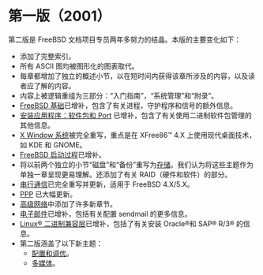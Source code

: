 # 第一版（2001）

第二版是 FreeBSD 文档项目专员两年多努力的结晶。本版的主要变化如下：

* 添加了完整索引。
* 所有 ASCII 图均被图形化的图表取代。
* 每章都增加了独立的概述小节，以在短时间内获得该章所涉及的内容，以及读者应了解的内容。
* 内容上被逻辑重组为三部分：“入门指南”，“系统管理”和“附录”。
* [FreeBSD 基础](https://docs.freebsd.org/en/books/handbook/book/#basics)已增补，包含了有关进程，守护程序和信号的额外信息。
* [安装应用程序：软件包和 Port](https://docs.freebsd.org/en/books/handbook/book/#ports) 已增补，包含了有关使用二进制软件包管理的其他信息。
* [X Window 系统](https://docs.freebsd.org/en/books/handbook/book/#x11)被完全重写，重点是在 XFree86™ 4.X 上使用现代桌面技术，如 KDE 和 GNOME。
* [FreeBSD 启动过程](https://docs.freebsd.org/en/books/handbook/book/#boot)已增补。
* 将以前两个独立的小节“磁盘”和“备份”重写为[存储](https://docs.freebsd.org/en/books/handbook/book/#disks)。我们认为将这些主题作为单独一章呈现更易理解。还添加了有关 RAID（硬件和软件）的部分。
* [串行通信](https://docs.freebsd.org/en/books/handbook/book/#serialcomms)已完全重写并更新，适用于 FreeBSD 4.X/5.X。
* [PPP](https://docs.freebsd.org/en/books/handbook/book/#ppp-and-slip) 已大幅更新。
* [高级网络](https://docs.freebsd.org/en/books/handbook/book/#advanced-networking)中添加了许多新章节。
* [电子邮件](https://docs.freebsd.org/en/books/handbook/book/#mail)已增补，包括有关配置 sendmail 的更多信息。
* [Linux® 二进制兼容层](https://docs.freebsd.org/en/books/handbook/book/#linuxemu)已增补，包括了有关安装 Oracle®和 SAP® R/3® 的信息。
* 第二版涵盖了以下新主题：
  * [配置和调优](https://docs.freebsd.org/en/books/handbook/book/#config-tuning)。
  * [多媒体](https://docs.freebsd.org/en/books/handbook/book/#multimedia)。
